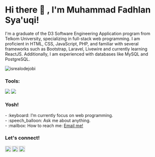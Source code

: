 # <summary><strong>Hi there :wave: , I'm Muhammad Fadhlan Sya'uqi!</strong></summary>
I'm a graduate of the D3 Software Engineering Application program from Telkom University, specializing in full-stack web programming. I am proficient in HTML, CSS, JavaScript, PHP, and familiar with several frameworks such as Bootstrap, Laravel, Livewire and currently learning ReactJS. Additionally, I am experienced with databases like MySQL and PostgreSQL.

<p align="left"> <img src="https://komarev.com/ghpvc/?username=goonesmile&label=Profile%20views&color=0e75b6&style=flat" alt="isrealodejobi" />
</p>

### <summary><strong>Tools:</strong></summary>
<p>
    <img src="https://img.shields.io/badge/Text%20Editor-Visual%20Studio%20Code-blue?&logo=visual%20studio%20code&logoColor=blue" />
     <img src="https://img.shields.io/badge/PHP?&logo=php&logoColor=red" />
</p>


### <summary><strong>Yosh!</strong></summary>
<p>
    - :keyboard: I’m currently focus on web programming. </br>
    - :speech_balloon: Ask me about anything.</br>
    - :mailbox: How to reach me: <a href="mailto:adhansyauqi@gmail.com">Email me!</a>  </br>
<p>
 
### <summary><strong>Let's connect!</strong></summary>
<a href="https://twitter.com/yours">
  <img align="left" alt="Goo's Twitter" width="20px" src="https://simpleicons.now.sh/twitter/495f7e" />
</a>
<a href="https://www.instagram.com/yours/">
  <img align="left" alt="Goo's Instagram" width="20px" src="https://simpleicons.now.sh/instagram/495f7e" />
</a>
<a href="https://yours.com/">
  <img align="left" alt="Goo's Blog" width="20px" src="https://simpleicons.now.sh/blogger/495f7e" />
</a>

